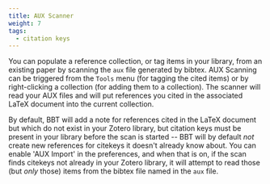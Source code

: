 ```yaml
---
title: AUX Scanner
weight: 7
tags:
  - citation keys
---
```


You can populate a reference collection, or tag items in your
library, from an existing paper by scanning the `aux` file generated
by bibtex. AUX Scanning can be triggered from the `Tools` menu (for
tagging the cited items) or by right-clicking a collection (for
adding them to a collection). The scanner will read your AUX files
and will put references you cited in the associated LaTeX document
into the current collection.

By default, BBT will add a note for references cited in the LaTeX
document but which do not exist in your Zotero library, but citation
keys must be present in your library before the scan is started --
BBT will by default *not* create new references for citekeys it
doesn't already know about. You can enable 'AUX Import' in the
preferences, and when that is on, if the scan finds citekeys not
already in your Zotero library, it will attempt to read those (but
*only* those) items from the bibtex file named in the `aux` file.

